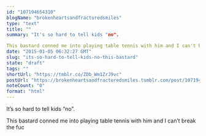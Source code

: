 ```yaml
---
id: "107194654310"
blogName: "brokenheartsandfracturedsmiles"
type: "text"
title: ""
summary: "It's so hard to tell kids "no".

This bastard conned me into playing table tennis with him and I can't break the fuc"
date: "2015-01-05 06:32:27 GMT"
slug: "its-so-hard-to-tell-kids-no-this-bastard"
state: "draft"
tags: ""
shortUrl: "https://tmblr.co/ZDb_Wm1ZrJ9vc"
postUrl: "https://brokenheartsandfracturedsmiles.tumblr.com/post/107194654310/its-so-hard-to-tell-kids-no-this-bastard"
noteCount: "0"
format: "html"
---
```


It’s so hard to tell kids “no”.

This bastard conned me into playing table tennis with him and I can’t break the fuc